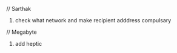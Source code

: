 // Sarthak
1. check what network and make recipient adddress compulsary


// Megabyte
1. add heptic
